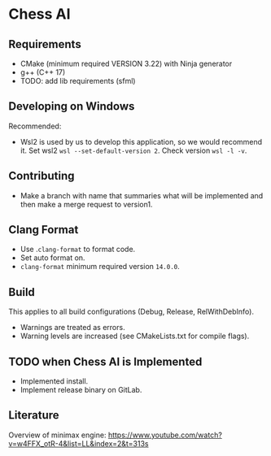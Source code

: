 # Chess AI

## Requirements
- CMake (minimum required VERSION 3.22) with Ninja generator
- g++ (C++ 17)
- TODO: add lib requirements (sfml)

## Developing on Windows
Recommended:
- Wsl2 is used by us to develop this application, so we would recommend it.
Set wsl2 `wsl --set-default-version 2`. Check version `wsl -l -v`.

## Contributing
- Make a branch with name that summaries what will be implemented and then make a merge request
to version1.

## Clang Format
- Use .`clang-format` to format code.
- Set auto format on.
- `clang-format` minimum required version `14.0.0`.

## Build
This applies to all build configurations (Debug, Release, RelWithDebInfo).
- Warnings are treated as errors.
- Warning levels are increased (see CMakeLists.txt for compile flags).

## TODO when Chess AI is Implemented
- Implemented install.
- Implement release binary on GitLab.

## Literature
Overview of minimax engine: https://www.youtube.com/watch?v=w4FFX_otR-4&list=LL&index=2&t=313s
